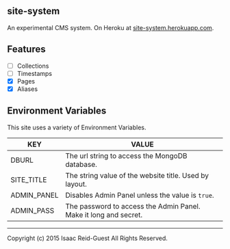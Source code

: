site-system
-----------

An experimental CMS system. On Heroku at [site-system.herokuapp.com](https://site-system.herokuapp.com/).

## Features 

* [ ] Collections
* [ ] Timestamps
* [x] Pages
* [x] Aliases

## Environment Variables

This site uses a variety of Environment Variables.

|KEY                         |VALUE                                                                 |
|----------------------------|----------------------------------------------------------------------|
|DBURL                       |The url string to access the MongoDB database.                        |
|SITE_TITLE                  |The string value of the website title. Used by layout.                |
|ADMIN_PANEL                 |Disables Admin Panel unless the value is `true`.                      |
|ADMIN_PASS                  |The password to access the Admin Panel. Make it long and secret.      |




---

Copyright (c) 2015 Isaac Reid-Guest All Rights Reserved.
